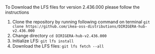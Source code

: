 To Download the LFS files for version 2.436.000 please follow the instructions

1. Clone the repository by running following command on terminal `git clone https://github.com/ikea-oss-distributions/DIRIGERA-hub-v2.436.000`
2. Change directory `cd DIRIGERA-hub-v2.436.000`
3. Initialize LFS: `git lfs install`
4. Download the LFS files: `git lfs fetch --all`
